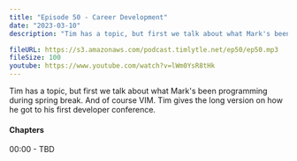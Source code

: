 ```yaml
---
title: "Episode 50 - Career Development"
date: "2023-03-10"
description: "Tim has a topic, but first we talk about what Mark's been programming during spring break. And of course VIM. Tim gives the long version on how he got to his first developer conference."

fileURL: https://s3.amazonaws.com/podcast.timlytle.net/ep50/ep50.mp3
fileSize: 100
youtube: https://www.youtube.com/watch?v=lWm0YsR8tHk
---
```


Tim has a topic, but first we talk about what Mark's been programming during spring break. And of course VIM. Tim gives the long version on how he got to his first developer conference.

#### Chapters

00:00 - TBD  
